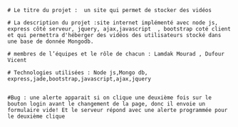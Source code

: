 
    # Le titre du projet :  un site qui permet de stocker des vidéos
    
    # La description du projet :site internet implémenté avec node js, express côté serveur, jquery, ajax,javascript  , bootstrap coté client et qui permettra d'héberger des vidéos des utilisateurs stocké dans une base de donnée Mongodb.
   
    # membres de l’équipes et le rôle de chacun : Lamdak Mourad , Dufour Vicent
   
    # Technologies utilisées : Node js,Mongo db, express,jade,bootstrap,javascript,ajax,jquery


    #Bug : une alerte apparait si on clique une deuxième fois sur le bouton login avant le changement de la page, donc il envoie un formulaire vide! Et le serveur répond avec une alerte programmée pour le deuxième clique

